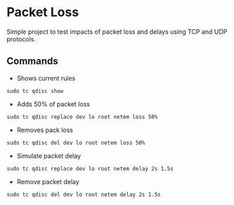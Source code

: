 # Packet Loss

Simple project to test impacts of packet loss and delays using TCP and UDP protocols.

## Commands

- Shows current rules

```shell
sudo tc qdisc show
```

- Adds 50% of packet loss

```shell
sudo tc qdisc replace dev lo root netem loss 50%
```

- Removes pack loss

```shell
sudo tc qdisc del dev lo root netem loss 50%
```

- Simulate packet delay

```shell
sudo tc qdisc replace dev lo root netem delay 2s 1.5s
```

- Remove packet delay

```shell
sudo tc qdisc del dev lo root netem delay 2s 1.5s
```